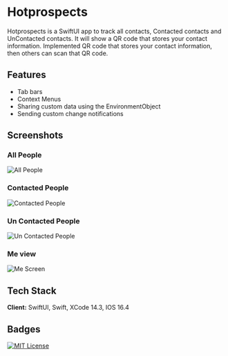 
# Hotprospects

Hotprospects is a SwiftUI app to track all contacts, Contacted contacts and UnContacted contacts.  It will show a QR code that stores your contact information.  Implemented QR code that stores your contact information, then others can scan that QR code.


## Features

- Tab bars
- Context Menus
- Sharing custom data using the EnvironmentObject
- Sending custom change notifications


## Screenshots

### All People
![All People](https://github.com/harikrishnakesineni/HotProspects/blob/main/HotProspects/ScreenShots/AllContacts.png?raw=true)

### Contacted People
![Contacted People](https://github.com/harikrishnakesineni/HotProspects/blob/main/HotProspects/ScreenShots/ContactedPeople.png?raw=true)

### Un Contacted People
![Un Contacted People](https://github.com/harikrishnakesineni/HotProspects/blob/main/HotProspects/ScreenShots/UncontactedPeople.png?raw=true)

### Me view
![Me Screen](https://github.com/harikrishnakesineni/HotProspects/blob/main/HotProspects/ScreenShots/MeView.png?raw=true)




## Tech Stack

**Client:** SwiftUI, Swift, XCode 14.3, IOS 16.4




## Badges

[![MIT License](https://img.shields.io/badge/License-MIT-green.svg)](https://choosealicense.com/licenses/mit/)
